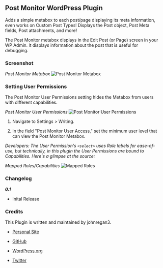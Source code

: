 ## Post Monitor WordPress Plugin ##

Adds a simple metabox to each post/page displaying its meta information, even works on Custom Post Types!  Displays the Post object, 
Post Meta fields, Post attachments, and more!

The Post Monitor metabox displays in the Edit Post (or Page) screen in your WP Admin.  It displays information about the post that is useful for debugging.

### Screenshot ###

_Post Monitor Metabox_
![Post Monitor Metabox](https://raw.github.com/johnregan3/post-monitor/master/assets/screenshot-01.png "Post Monitor Metabox")

### Setting User Permissions ###

The Post Monitor User Permissions setting hides the Metabox from users with different capabilities.

_Post Monitor User Permissions_
![Post Monitor User Permissions](https://raw.github.com/johnregan3/post-monitor/master/assets/screenshot-02.png "Post Monitor User Permissions")

1.  Navigate to Settings > Writing.

2.  In the field "Post Monitor User Access," set the minimum user level that can view the Post Monitor Metabox.

_Developers:  The User Permission's <code>&lt;select&gt;</code> uses Role labels for ease-of-use, but technically, in this plugin the User Permissions are bound to Capabilities.  Here's a glimpse at the source:_

_Mapped Roles/Capabilities_
![Mapped Roles](https://raw.github.com/johnregan3/post-monitor/master/assets/screenshot-03.png "Mapped Roles")

### Changelog ###

***0.1***
* Inital Release

### Credits ###

This Plugin is written and maintained by johnregan3.

* [Personal Site](http://johnregan3.com)

* [GitHub](https://github.com/johnregan3)

* [WordPress.org](http://profiles.wordpress.org/johnregan3)

* [Twitter](https://twitter.com/johnregan3)